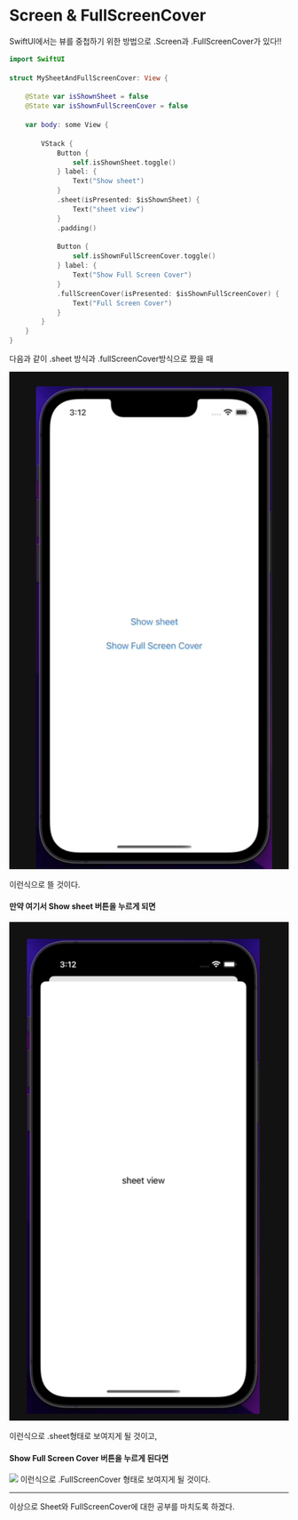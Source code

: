 # Screen & FullScreenCover
SwiftUI에서는 뷰를 중첩하기 위한 방법으로 .Screen과 .FullScreenCover가 있다!!

```swift
import SwiftUI

struct MySheetAndFullScreenCover: View {
    
    @State var isShownSheet = false
    @State var isShownFullScreenCover = false
    
    var body: some View {
        
        VStack {
            Button {
                self.isShownSheet.toggle()
            } label: {
                Text("Show sheet")
            }
            .sheet(isPresented: $isShownSheet) {
                Text("sheet view")
            }
            .padding()
            
            Button {
                self.isShownFullScreenCover.toggle()
            } label: {
                Text("Show Full Screen Cover")
            }
            .fullScreenCover(isPresented: $isShownFullScreenCover) {
                Text("Full Screen Cover")
            }
        }
    }
}
```
다음과 같이 .sheet 방식과 .fullScreenCover방식으로 짰을 때

![](화면.png)

이런식으로 뜰 것이다.

#### 만약 여기서 Show sheet 버튼을 누르게 되면

![](Sheet.png)

이런식으로 .sheet형태로 보여지게 될 것이고,
#### Show Full Screen Cover 버튼을 누르게 된다면

![](FullScreenOver.png)
이런식으로 .FullScreenCover 형태로 보여지게 될 것이다.

___
이상으로 Sheet와 FullScreenCover에 대한 공부를 마치도록 하겠다.